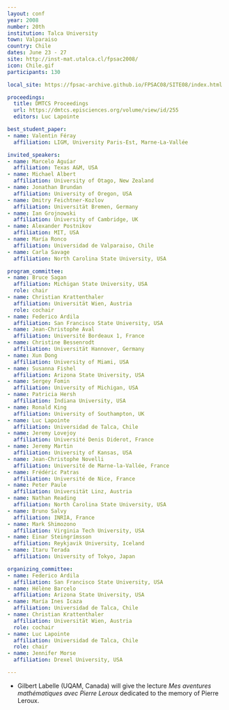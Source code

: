 ```yaml
---
layout: conf
year: 2008
number: 20th
institution: Talca University
town: Valparaiso
country: Chile
dates: June 23 - 27
site: http://inst-mat.utalca.cl/fpsac2008/
icon: Chile.gif
participants: 130

local_site: https://fpsac-archive.github.io/FPSAC08/SITE08/index.html

proceedings:
  title: DMTCS Proceedings
  url: https://dmtcs.episciences.org/volume/view/id/255
  editors: Luc Lapointe

best_student_paper:
- name: Valentin Féray
  affiliation: LIGM, University Paris-Est, Marne-La-Vallée

invited_speakers:
- name: Marcelo Aguíar
  affiliation: Texas A&M, USA
- name: Michael Albert
  affiliation: University of Otago, New Zealand
- name: Jonathan Brundan
  affiliation: University of Oregon, USA
- name: Dmitry Feichtner-Kozlov
  affiliation: Universität Bremen, Germany
- name: Ian Grojnowski
  affiliation: University of Cambridge, UK
- name: Alexander Postnikov
  affiliation: MIT, USA
- name: María Ronco
  affiliation: Universidad de Valparaiso, Chile
- name: Carla Savage
  affiliation: North Carolina State University, USA

program_committee:
- name: Bruce Sagan
  affiliation: Michigan State University, USA
  role: chair
- name: Christian Krattenthaler
  affiliation: Universität Wien, Austria
  role: cochair
- name: Federico Ardila
  affiliation: San Francisco State University, USA
- name: Jean-Christophe Aval
  affiliation: Université Bordeaux 1, France
- name: Christine Bessenrodt
  affiliation: Universität Hannover, Germany
- name: Xun Dong
  affiliation: University of Miami, USA
- name: Susanna Fishel
  affiliation: Arizona State University, USA
- name: Sergey Fomin
  affiliation: University of Michigan, USA
- name: Patricia Hersh
  affiliation: Indiana University, USA
- name: Ronald King
  affiliation: University of Southampton, UK
- name: Luc Lapointe
  affiliation: Universidad de Talca, Chile
- name: Jeremy Lovejoy
  affiliation: Université Denis Diderot, France
- name: Jeremy Martin
  affiliation: University of Kansas, USA
- name: Jean-Christophe Novelli
  affiliation: Université de Marne-la-Vallée, France
- name: Frédéric Patras
  affiliation: Université de Nice, France
- name: Peter Paule
  affiliation: Universität Linz, Austria
- name: Nathan Reading
  affiliation: North Carolina State University, USA
- name: Bruno Salvy
  affiliation: INRIA, France
- name: Mark Shimozono
  affiliation: Virginia Tech University, USA
- name: Einar Steingrímsson
  affiliation: Reykjavik University, Iceland
- name: Itaru Terada
  affiliation: University of Tokyo, Japan

organizing_committee:
- name: Federico Ardila
  affiliation: San Francisco State University, USA
- name: Hélène Barcelo
  affiliation: Arizona State University, USA
- name: María Ines Icaza
  affiliation: Universidad de Talca, Chile
- name: Christian Krattenthaler
  affiliation: Universität Wien, Austria
  role: cochair
- name: Luc Lapointe
  affiliation: Universidad de Talca, Chile
  role: chair
- name: Jennifer Morse
  affiliation: Drexel University, USA

---
```


- Gilbert Labelle (UQAM, Canada) will give the lecture <em>Mes aventures mathématiques avec Pierre Leroux</em> dedicated to the memory of Pierre Leroux. 